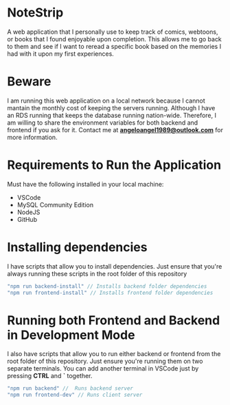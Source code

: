 # NoteStrip
A web application that I personally use to keep track of comics, webtoons, or books that I found enjoyable upon completion. This allows me to go back to them and see 
if I want to reread a specific book based on the memories I had with it upon my first experiences.

# Beware
I am running this web application on a local network because I cannot mantain the monthly cost of keeping the servers running. Although I have an RDS running that keeps
the database running nation-wide. Therefore, I am willing to share the environment variables for both backend and frontend if you ask for it. Contact me at 
[**angeloangel1989@outlook.com**](**angeloangel1989@outlook.com**) for more information.

# Requirements to Run the Application
Must have the following installed in your local machine:
- VSCode
- MySQL Community Edition
- NodeJS
- GitHub

# Installing dependencies
I have scripts that allow you to install dependencies. Just ensure that you're always running these scripts in the root folder of this repository
```javascript
"npm run backend-install" // Installs backend folder dependencies 
"npm run frontend-install" // Installs frontend folder dependencies 
```

# Running both Frontend and Backend in Development Mode
I also have scripts that allow you to run either backend or frontend from the root folder of this repository. Just ensure you're running them on two separate terminals. You can add
another terminal in VSCode just by pressing **CTRL** and **`** together.
```javascript
"npm run backend" //  Runs backend server
"npm run frontend-dev" // Runs client server
```
